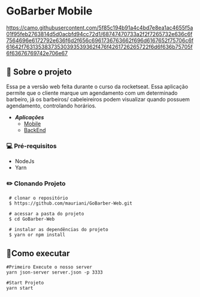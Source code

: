 # GoBarber Mobile

https://camo.githubusercontent.com/5f85c194b91a4c4bd7e8ea1ac4655f5a01f95feb2763814d5d0acbfd94cc72d1/68747470733a2f2f7265732e636c6f7564696e6172792e636f6d2f656c6961736763662f696d6167652f75706c6f61642f76313538373530393539362f476f4261726265722f6d6f636b75705f6f63676769742e706e67

## **🚀 Sobre o projeto**

 Essa pe a versão web feita durante o curso da rocketseat. Essa aplicação permite que o cliente marque um agendamento com um determinado barbeiro, já os barbeiros/ cabeleireiros podem visualizar quando possuem agendamento, controlando horários.

- ***Aplicações***
    - [Mobile](https://github.com/mauriani/GoBarber-Mobile)
    - [BackEnd](https://github.com/mauriani/GoBarber-backend)

### 💻 **Pré-requisitos**

- NodeJs
- Yarn

### ✏️ Clonando Projeto

```
 # clonar o repositório
 $ https://github.com/mauriani/GoBarber-Web.git

 # acessar a pasta do projeto
 $ cd GoBarber-Web

 # instalar as dependências do projeto
 $ yarn or npm install

```

## 📲Como executar

```tsx
#Primeiro Execute o nosso server
yarn json-server server.json -p 3333

#Start Projeto
yarn start
```
